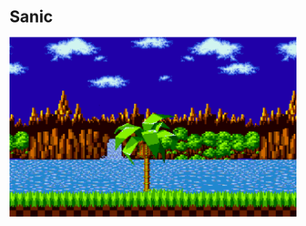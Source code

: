 # Sanic
<img src= "https://github.com/sjaffeer3042/Sanic/blob/master/Brandon%20A/sanicimages/sonicofbg.png">
